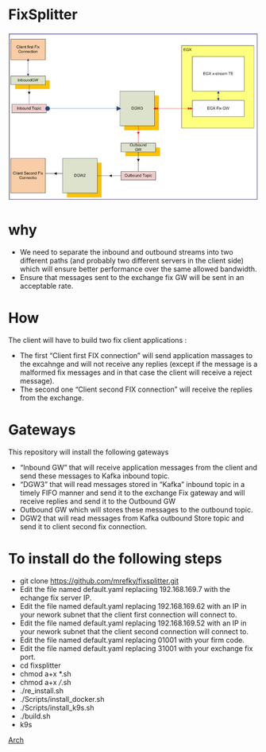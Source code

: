 # FixSplitter

![Arch](./img.jpg?raw=true "Arch")

# why
* We need to separate the inbound and outbound streams into two different paths (and probably two different servers in the client side) which will ensure better performance over the same allowed bandwidth.
* Ensure that messages sent to the exchange fix GW will be sent in an acceptable rate.

# How

The client will have to build two fix client applications : 
* The first “Client first FIX connection” will send application massages to the excahnge and will not receive any replies (except if the message is a malformed fix messages and in that case the client will receive a reject message). 
* The second one “Client second FIX connection” will receive the replies from the exchange.
# Gateways
This repository will install the following gateways 
*	“Inbound GW” that will receive application messages from the client and send these messages to Kafka inbound topic.
*	“DGW3” that will read messages stored in “Kafka” inbound topic in a timely FIFO manner and send it to the exchange Fix gateway and will receive replies and send it to the Outbound GW 
*	Outbound GW which will stores these messages to the outbound topic.
*	DGW2 that will read messages from Kafka outbound Store topic and send it to client second fix connection.


# To install do the following steps

* git clone https://github.com/mrefky/fixsplitter.git
* Edit the file named default.yaml replaciing 192.168.169.7 with the echange fix server IP.
* Edit the file named default.yaml replacing 192.168.169.62 with an IP in your nework subnet that the client first connection will connect to.
* Edit the file named default.yaml replacing 192.168.169.52 with an IP in your nework subnet that the client second connection will connect to.
* Edit the file named default.yaml replacing 01001 with your firm code.
* Edit the file named default.yaml replacing 31001 with your exchange fix port.
* cd fixsplitter
* chmod a+x *.sh
* chmod a+x */*.sh
* ./re_install.sh
* ./Scripts/install_docker.sh
* ./Scripts/install_k9s.sh
* ./build.sh
* k9s

[Arch](./img2.jpg?raw=true "Arch")